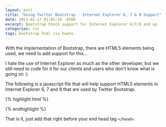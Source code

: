 ```yaml
---
layout: post
title: "Using Twitter Bootstrap - Internet Explorer 6, 7 & 8 Support"
date: 2013-01-27 01:01:59 -0500
excerpt: Bootstrap html5 support for Internet Explorer 6/7/8 and up
categories: css
tags: bootstrap html css howto
---
```

With the implementation of Bootstrap, there are HTML5 elements being used, we need to add support for this...  

I hate the use of Internet Explorer as much as the other developer, but we still need to code for it for our clients and users who don't know what is going on :)  

The following is a javascript file that will help support HTML5 elements in Internet Explorer 6, 7 and 8 that are used by Twitter Bootstrap.  

{% highlight html %}
<!-- HTML5 shim, for IE6-8 support of HTML5 elements -->
<!--[if lt IE 9]>
  <script src="http://html5shim.googlecode.com/svn/trunk/html5.js"></script>
<![endif]-->
{% endhighlight %}

That is it, just add that right before your end head tag `</head>`.  
